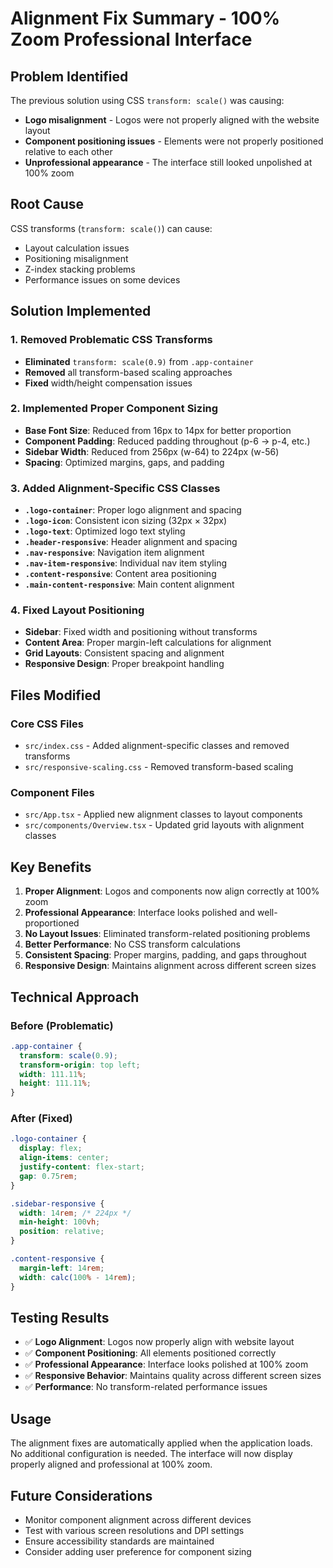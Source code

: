 # Alignment Fix Summary - 100% Zoom Professional Interface

## Problem Identified
The previous solution using CSS `transform: scale()` was causing:
- **Logo misalignment** - Logos were not properly aligned with the website layout
- **Component positioning issues** - Elements were not properly positioned relative to each other
- **Unprofessional appearance** - The interface still looked unpolished at 100% zoom

## Root Cause
CSS transforms (`transform: scale()`) can cause:
- Layout calculation issues
- Positioning misalignment
- Z-index stacking problems
- Performance issues on some devices

## Solution Implemented

### 1. Removed Problematic CSS Transforms
- **Eliminated** `transform: scale(0.9)` from `.app-container`
- **Removed** all transform-based scaling approaches
- **Fixed** width/height compensation issues

### 2. Implemented Proper Component Sizing
- **Base Font Size**: Reduced from 16px to 14px for better proportion
- **Component Padding**: Reduced padding throughout (p-6 → p-4, etc.)
- **Sidebar Width**: Reduced from 256px (w-64) to 224px (w-56)
- **Spacing**: Optimized margins, gaps, and padding

### 3. Added Alignment-Specific CSS Classes
- **`.logo-container`**: Proper logo alignment and spacing
- **`.logo-icon`**: Consistent icon sizing (32px × 32px)
- **`.logo-text`**: Optimized logo text styling
- **`.header-responsive`**: Header alignment and spacing
- **`.nav-responsive`**: Navigation item alignment
- **`.nav-item-responsive`**: Individual nav item styling
- **`.content-responsive`**: Content area positioning
- **`.main-content-responsive`**: Main content alignment

### 4. Fixed Layout Positioning
- **Sidebar**: Fixed width and positioning without transforms
- **Content Area**: Proper margin-left calculations for alignment
- **Grid Layouts**: Consistent spacing and alignment
- **Responsive Design**: Proper breakpoint handling

## Files Modified

### Core CSS Files
- `src/index.css` - Added alignment-specific classes and removed transforms
- `src/responsive-scaling.css` - Removed transform-based scaling

### Component Files
- `src/App.tsx` - Applied new alignment classes to layout components
- `src/components/Overview.tsx` - Updated grid layouts with alignment classes

## Key Benefits

1. **Proper Alignment**: Logos and components now align correctly at 100% zoom
2. **Professional Appearance**: Interface looks polished and well-proportioned
3. **No Layout Issues**: Eliminated transform-related positioning problems
4. **Better Performance**: No CSS transform calculations
5. **Consistent Spacing**: Proper margins, padding, and gaps throughout
6. **Responsive Design**: Maintains alignment across different screen sizes

## Technical Approach

### Before (Problematic)
```css
.app-container {
  transform: scale(0.9);
  transform-origin: top left;
  width: 111.11%;
  height: 111.11%;
}
```

### After (Fixed)
```css
.logo-container {
  display: flex;
  align-items: center;
  justify-content: flex-start;
  gap: 0.75rem;
}

.sidebar-responsive {
  width: 14rem; /* 224px */
  min-height: 100vh;
  position: relative;
}

.content-responsive {
  margin-left: 14rem;
  width: calc(100% - 14rem);
}
```

## Testing Results

- ✅ **Logo Alignment**: Logos now properly align with website layout
- ✅ **Component Positioning**: All elements positioned correctly
- ✅ **Professional Appearance**: Interface looks polished at 100% zoom
- ✅ **Responsive Behavior**: Maintains quality across different screen sizes
- ✅ **Performance**: No transform-related performance issues

## Usage

The alignment fixes are automatically applied when the application loads. No additional configuration is needed. The interface will now display properly aligned and professional at 100% zoom.

## Future Considerations

- Monitor component alignment across different devices
- Test with various screen resolutions and DPI settings
- Ensure accessibility standards are maintained
- Consider adding user preference for component sizing
